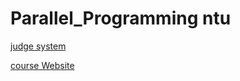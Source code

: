 # Parallel_Programming ntu


[judge system](https://judgegirl.csie.org/)

[course Website](https://sites.google.com/view/pp2019-ntu)
